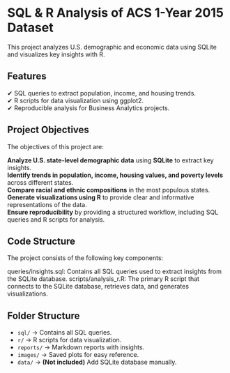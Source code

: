 # SQL & R Analysis of ACS 1-Year 2015 Dataset  

This project analyzes U.S. demographic and economic data using SQLite and visualizes key insights with R.

## Features  
✔ SQL queries to extract population, income, and housing trends.  
✔ R scripts for data visualization using ggplot2.  
✔ Reproducible analysis for Business Analytics projects.  

## Project Objectives

The objectives of this project are:

**Analyze U.S. state-level demographic data** using **SQLite** to extract key insights.  
**Identify trends in population, income, housing values, and poverty levels** across different states.  
**Compare racial and ethnic compositions** in the most populous states.  
**Generate visualizations using R** to provide clear and informative representations of the data.  
**Ensure reproducibility** by providing a structured workflow, including SQL queries and R scripts for analysis.  

## Code Structure

The project consists of the following key components:

queries/insights.sql: Contains all SQL queries used to extract insights from the SQLite database.
scripts/analysis_r.R: The primary R script that connects to the SQLite database, retrieves data, and generates visualizations.

## Folder Structure  
- `sql/` → Contains all SQL queries.  
- `r/` → R scripts for data visualization.  
- `reports/` → Markdown reports with insights.  
- `images/` → Saved plots for easy reference.  
- `data/` → **(Not included)** Add SQLite database manually.  


